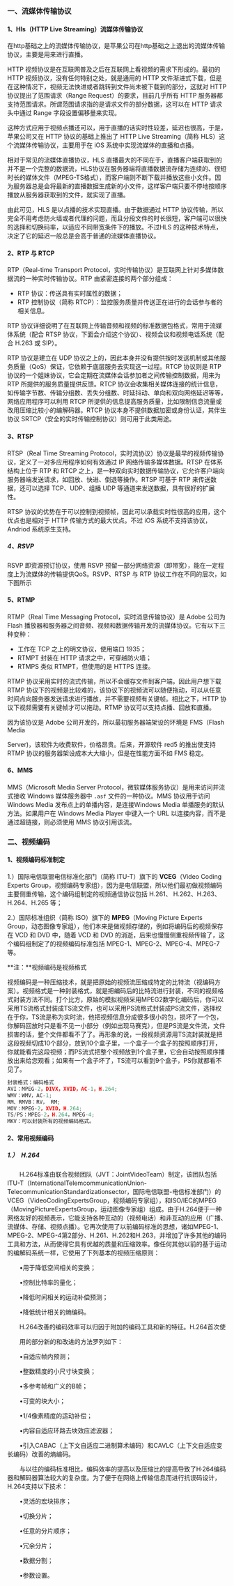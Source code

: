 ### 一、流媒体传输协议

#### 1、Hls（HTTP Live Streaming）流媒体传输协议

在http基础之上的流媒体传输协议，是苹果公司在http基础之上退出的流媒体传输协议，主要是用来进行直播。

HTTP 视频协议是在互联网普及之后在互联网上看视频的需求下形成的。最初的 HTTP 视频协议，没有任何特别之处，就是通用的 HTTP 文件渐进式下载，但是在这种情况下，视频无法快进或者跳转到文件尚未被下载到的部分，这就对 HTTP 协议提出了范围请求（Range Request）的要求，目前几乎所有 HTTP 服务器都支持范围请求。所谓范围请求指的是请求文件的部分数据，这可以在 HTTP 请求头中通过 Range 字段设置偏移量来实现。

这种方式应用于视频点播还可以，用于直播的话实时性较差，延迟也很高，于是，苹果公司又在 HTTP 协议的基础上推出了 HTTP Live Streaming（简称 HLS）这个流媒体传输协议，主要用于在 iOS 系统中实现流媒体的直播和点播。

相对于常见的流媒体直播协议，HLS 直播最大的不同在于，直播客户端获取到的并不是一个完整的数据流，HLS协议在服务器端将直播数据流存储为连续的、很短时长的媒体文件（MPEG-TS格式），而客户端则不断下载并播放这些小文件。因为服务器总是会将最新的直播数据生成新的小文件，这样客户端只要不停地按顺序播放从服务器获取到的文件，就实现了直播。

由此可见，HLS 是以点播的技术实现直播。由于数据通过 HTTP 协议传输，所以完全不用考虑防火墙或者代理的问题，而且分段文件的时长很短，客户端可以很快的选择和切换码率，以适应不同带宽条件下的播放。不过HLS 的这种技术特点，决定了它的延迟一般总是会高于普通的流媒体直播协议。



#### 2、**RTP 与 RTCP**

RTP（Real-time Transport Protocol，实时传输协议）是互联网上针对多媒体数据流的一种实时传输协议。RTP 由紧密连接的两个部分组成：

- RTP 协议：传送具有实时属性的数据；
- RTP 控制协议（简称 RTCP）：监控服务质量并传送正在进行的会话参与者的相关信息。

RTP 协议详细说明了在互联网上传输音频和视频的标准数据包格式，常用于流媒体系统（配合 RTSP 协议，下面会介绍这个协议）、视频会议和视频电话系统（配合 H.263 或 SIP）。

RTP 协议是建立在 UDP 协议之上的，因此本身并没有提供按时发送机制或其他服务质量（QoS）保证，它依赖于底层服务去实现这一过程。RTCP 协议则是 RTP 协议的一个姐妹协议，它会定期在流媒体会话参加者之间传输控制数据，用来为 RTP 所提供的服务质量提供反馈。RTCP 协议会收集相关媒体连接的统计信息，如传输字节数、传输分组数、丢失分组数、时延抖动、单向和双向网络延迟等等，网络应用程序可以利用 RTCP 所提供的信息提高服务质量，比如限制信息流量或改用压缩比较小的编解码器。RTCP 协议本身不提供数据加密或身份认证，其伴生协议 SRTCP（安全的实时传输控制协议）则可用于此类用途。

#### 3、RTSP

RTSP（Real Time Streaming Protocol，实时流协议）协议是最早的视频传输协议，定义了一对多应用程序如何有效通过 IP 网络传输多媒体数据。RTSP 在体系结构上位于 RTP 和 RTCP 之上，是一种双向实时数据传输协议，它允许客户端向服务器端发送请求，如回放、快进、倒退等操作。RTSP 可基于 RTP 来传送数据，还可以选择 TCP、UDP、组播 UDP 等通道来发送数据，具有很好的扩展性。

RTSP 协议的优势在于可以控制到视频帧，因此可以承载实时性很高的应用，这个优点也是相对于 HTTP 传输方式的最大优点。不过 iOS 系统不支持该协议，Andriod 系统原生支持。

##### 4、RSVP 

RSVP 即资源预订协议，使用 RSVP 预留一部分网络资源（即带宽），能在一定程度上为流媒体的传输提供QoS。RSVP、RTSP 与 RTP 协议工作在不同的层次，如下图所示

#### 5、**RTMP**

RTMP（Real Time Messaging Protocol，实时消息传输协议）是 Adobe 公司为 Flash 播放器和服务器之间音频、视频和数据传输开发的流媒体协议。它有以下三种变种：

- 工作在 TCP 之上的明文协议，使用端口 1935；
- RTMPT 封装在 HTTP 请求之中，可穿越防火墙；
- RTMPS 类似 RTMPT，但使用的是 HTTPS 连接。

RTMP 协议采用实时的流式传输，所以不会缓存文件到客户端，因此用户想下载 RTMP 协议下的视频是比较难的，该协议下的视频流可以随便拖动，可以从任意时间点向服务器发送请求进行播放，并不需要视频有关键帧。相比之下，HTTP 协议下视频需要有关键帧才可以拖动。RTMP 协议可以支持点播、回放和直播。

因为该协议是 Adobe 公司开发的，所以最初服务器端架设的环境是 FMS（Flash Media

Server)，该软件为收费软件，价格昂贵。后来，开源软件 red5 的推出使支持 RTMP 协议的服务器架设成本大大缩小，但是在性能方面不如 FMS 稳定。

#### 6、MMS

MMS（Microsoft Media Server Protocol，微软媒体服务协议）是用来访问并流式接收 Windows 媒体服务器中 `.asf` 文件的一种协议。MMS 协议用于访问 Windows Media 发布点上的单播内容，是连接Windows Media 单播服务的默认方法。如果用户在 Windows Media Player 中键入一个 URL 以连接内容，而不是通过超链接，则必须使用 MMS 协议引用该流。

### 二、视频编码

#### 1、视频编码标准制定

1.）国际电信联盟电信标准化部门（简称 ITU-T）旗下的 **VCEG**（Video Coding Experts Group，视频编码专家组），因为是电信联盟，所以他们最初做视频编码主要侧重传输，这个编码组制定的视频通信协议包括 H.261、 H.262、H.263、H.264、H.265 等；

2.）国际标准组织（简称 ISO）旗下的 **MPEG**（Moving Picture Experts Group，动态图像专家组），他们本来是做视频存储的，例如将编码后的视频保存在 VCD 和 DVD 中，随着 VCD 和 DVD 的消逝，后来也慢慢侧重视频传输了，这个编码组制定了的视频编码标准包括 MPEG-1、MPEG-2、MPEG-4、MPEG-7 等。

**注：**视频编码是视频格式

视频编码是一种压缩技术，就是把原始的视频流压缩成特定的比特流（视编码方案）。视频格式是一种封装格式，就是把编码后的比特流进行封装，不同的视频格式封装方法不同。打个比方，原始的模拟视频采用MPEG2数字化编码后，你可以采用TS流格式封装成TS流文件，也可以采用PS流格式封装成PS流文件，选择权在于你，TS流是称为实时流，他把视频信息分成很多很小的包，损坏了一个包，你解码回放时只是看不见一小部分（例如出现马赛克），但是PS流是文件流，文件损害的话，整个文件都看不了了。再形象的说，一段视频资源用TS流封装就是把这段视频切成10个部分，放到10个盒子里，一个盒子一个盒子的按照顺序打开，你就能看完这段视频；而PS流式把整个视频放到1个盒子里，它会自动按照顺序播放出来给您观看；如果有一个盒子坏了，TS流可以看到9个盒子，PS你就都看不见了。

```js
封装格式：编码格式
AVI：MPEG-2，DIVX，XVID，AC-1，H.264;
WMV：WMV，AC-1;
RM、RMVB：RV， RM;
MOV：MPEG-2，XVID，H.264;
TS/PS：MPEG-2，H.264，MPEG-4;
MKV：可以封装所有的视频编码格式。
```

#### 2、常用视频编码

##### 1.）　H.264

　　H.264标准由联合视频团队（JVT：JointVideoTeam）制定，该团队包括ITU-T（InternationalTelemcommunicationUnion-TelecommunicationStandardizationsector，国际电信联盟-电信标准部门）的VCEG（VideoCodingExpertsGroup，视频编码专家组），和ISO/IEC的MPEG（MovingPictureExpertsGroup，运动图像专家组）组成。由于H.264便于一种网络友好的视频表示，它能支持各种互动的（视频电话）和非互动的应用（广播、流媒体、存储、视频点播）。它再次使用了以前编码标准的思想，诸如MPEG-1、MPEG-2、MPEG-4第2部分、H.261、H.262和H.263，并增加了许多其他的编码工具和方法，从而使得它具有优越的质量和压缩效率。像任何其他以前的基于运动的编解码系统一样，它使用了下列基本的视频压缩原则：

　　•用于降低空间相关的变换；

　　•控制比特率的量化；

　　•降低时间相关的运动补偿预测；

　　•降低统计相关的熵编码。

　　H.264改善的编码效率可以归因于附加的编码工具和新的特征。H.264首次使

　　用的部分新的和改进的方法罗列如下：

　　•自适应帧内预测；

　　•整数精度的小尺寸块变换；

　　•多参考帧和广义的B帧；

　　•可变的块大小；

　　•1/4像素精度的运动补偿；

　　•内容自适应环路去块效应滤波器；

　　•引入CABAC（上下文自适应二进制算术编码）和CAVLC（上下文自适应变长编码）改善的熵编码。

　　与以往的编码标准相比，编码效率的提高以及压缩比的提高导致了H·264编码器和解码器算法较大的复杂度。为了便于在网络上传输信息而进行抗误码设计，H.264支持以下技术：

　　•灵活的宏块排序；

　　•切换分片；

　　•任意的分片顺序；

　　•冗余分片；

　　•数据分割；

　　•参数设置。
